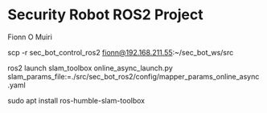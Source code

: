 # Security Robot ROS2 Project
Fionn O Muiri

scp -r sec_bot_control_ros2 fionn@192.168.211.55:~/sec_bot_ws/src

ros2 launch slam_toolbox online_async_launch.py slam_params_file:=./src/sec_bot_ros2/config/mapper_params_online_async.yaml

sudo apt install ros-humble-slam-toolbox